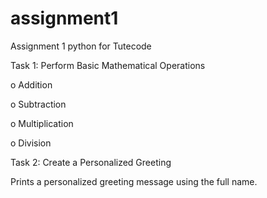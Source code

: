 # assignment1
Assignment 1 python for Tutecode

Task 1: Perform Basic Mathematical Operations

o Addition

o	Subtraction

o	Multiplication

o	Division

Task 2: Create a Personalized Greeting

Prints a personalized greeting message using the full name.
